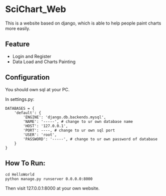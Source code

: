 # SciChart_Web

This is a website based on django, which is able to help people paint charts more easily.

## Feature
- Login and Register
- Data Load and Charts Painting

## Configuration

You should own sql at your PC.

In settings.py:
```
DATABASES = {
    'default': {
        'ENGINE': 'django.db.backends.mysql',
        'NAME': '-----', # change to ur own database name
        'HOST': '127.0.0.1',
        'PORT': ----, # change to ur own sql port
        'USER': 'root',
        'PASSWORD': '-----', # change to ur own password of database
    }
}
```

## How To Run:

```
cd HelloWorld
python manage.py runserver 0.0.0.0:8000
```

Then visit 127.0.0.1:8000 at your own website.
